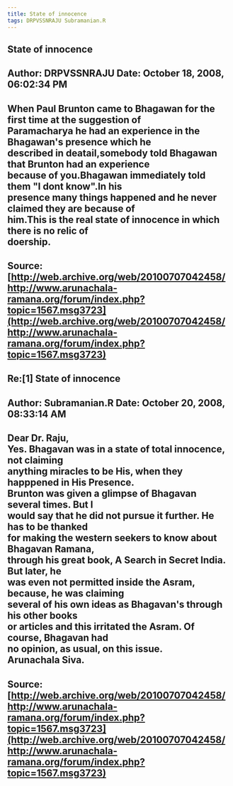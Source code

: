 ```yaml
--- 
title: State of innocence   
tags: DRPVSSNRAJU Subramanian.R  
---  
```

## State of innocence  
Author: DRPVSSNRAJU         Date: October 18, 2008, 06:02:34 PM  
---  
When Paul Brunton came to Bhagawan for the first time at the suggestion of  
Paramacharya he had an experience in the Bhagawan's presence which he   
described in deatail,somebody told Bhagawan that Brunton had an experience  
because of you.Bhagawan immediately told them "I dont know".In his   
presence many things happened and he never claimed they are because of  
him.This is the real state of innocence in which there is no relic of  
doership.
 ---  
Source:[http://web.archive.org/web/20100707042458/http://www.arunachala-ramana.org/forum/index.php?topic=1567.msg3723](http://web.archive.org/web/20100707042458/http://www.arunachala-ramana.org/forum/index.php?topic=1567.msg3723)   
---  

## Re:[1] State of innocence  
Author: Subramanian.R       Date: October 20, 2008, 08:33:14 AM  
---  
Dear Dr. Raju,   
Yes. Bhagavan was in a state of total innocence, not claiming   
anything miracles to be His, when they happpened in His Presence.   
Brunton was given a glimpse of Bhagavan several times. But I   
would say that he did not pursue it further. He has to be thanked   
for making the western seekers to know about Bhagavan Ramana,   
through his great book, A Search in Secret India. But later, he   
was even not permitted inside the Asram, because, he was claiming   
several of his own ideas as Bhagavan's through his other books   
or articles and this irritated the Asram. Of course, Bhagavan had   
no opinion, as usual, on this issue.   
Arunachala Siva.
 ---  
Source:[http://web.archive.org/web/20100707042458/http://www.arunachala-ramana.org/forum/index.php?topic=1567.msg3723](http://web.archive.org/web/20100707042458/http://www.arunachala-ramana.org/forum/index.php?topic=1567.msg3723)   
---  

